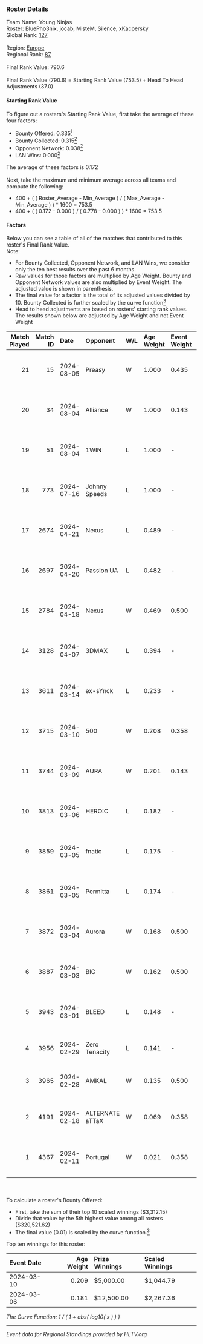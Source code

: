 ### Roster Details<br />
Team Name: Young Ninjas<br />
Roster: BluePho3nix, jocab, MisteM, Silence, xKacpersky<br />
Global Rank: [127](../standings_global.md)<br />
<br />
Region: [Europe]( ../standings_europe.md)<br />
Regional Rank: [87]( ../standings_europe.md)<br />
<br />
Final Rank Value:  790.6<br />
<br />
Final Rank Value (790.6) = Starting Rank Value (753.5) + Head To Head Adjustments (37.0)<br />

#### Starting Rank Value<br />
To figure out a rosters's Starting Rank Value, first take the average of these four factors:<br />
- Bounty Offered: 0.335[<sup>1</sup>](#table2)
- Bounty Collected: 0.315[<sup>2</sup>](#table1)
- Opponent Network: 0.038[<sup>2</sup>](#table1)
- LAN Wins: 0.000[<sup>2</sup>](#table1)

The average of these factors is 0.172<br />
<br />
Next, take the maximum and minimum average across all teams and compute the following:<br />
- 400 + ( ( Roster_Average - Min_Average ) / ( Max_Average - Min_Average ) ) * 1600 = 753.5
- 400 + ( ( 0.172 - 0.000 ) / ( 0.778 - 0.000 ) ) * 1600 = 753.5


#### Factors<br />
Below you can see a table of all of the matches that contributed to this roster's Final Rank Value.<br />
Note:<br />

- For Bounty Collected, Opponent Network, and LAN Wins, we consider only the ten best results over the past 6 months.
- Raw values for those factors are multiplied by Age Weight. Bounty and Opponent Network values are also multiplied by Event Weight. The adjusted value is shown in parenthesis.
- The final value for a factor is the total of its adjusted values divided by 10. Bounty Collected is further scaled by the curve function[<sup>3</sup>](#curveFunction)
- Head to head adjustments are based on rosters' starting rank values. The results shown below are adjusted by Age Weight and not Event Weight
<span id="table1"></span><br />


| Match Played | Match ID | Date       | Opponent        | W/L | Age Weight | Event Weight | Bounty Collected | Opponent Network | LAN Wins  | H2H Adj. | Roster                                          |
| -: | -: | :- | :- | :- | :- | :- | :- | :- | :- | -: | :- |
|           21 |       15 | 2024-08-05 | Preasy          | W   | 1.000      | 0.435        | 0.008 (0.004)    | 0.216 (0.094)    | 0 (0.000) |    15.49 | BluePho3nix, jocab, MisteM, Silence, xKacpersky |
|           20 |       34 | 2024-08-04 | Alliance        | W   | 1.000      | 0.143        | 0.017 (0.002)    | 0.283 (0.040)    | 0 (0.000) |    19.13 | BluePho3nix, jocab, MisteM, Silence, xKacpersky |
|           19 |       51 | 2024-08-04 | 1WIN            | L   | 1.000      | -            | -                | -                | -         |    -6.52 | BluePho3nix, jocab, MisteM, Silence, xKacpersky |
|           18 |      773 | 2024-07-16 | Johnny Speeds   | L   | 1.000      | -            | -                | -                | -         |    -2.11 | BluePho3nix, jocab, MisteM, Silence, xKacpersky |
|           17 |     2674 | 2024-04-21 | Nexus           | L   | 0.489      | -            | -                | -                | -         |    -5.87 | bobeksde, jocab, MisteM, Silence, xKacpersky    |
|           16 |     2697 | 2024-04-20 | Passion UA      | L   | 0.482      | -            | -                | -                | -         |    -2.77 | bobeksde, jocab, MisteM, Silence, xKacpersky    |
|           15 |     2784 | 2024-04-18 | Nexus           | W   | 0.469      | 0.500        | 0.014 (0.003)    | 0.447 (0.105)    | 0 (0.000) |     9.17 | bobeksde, jocab, MisteM, Silence, xKacpersky    |
|           14 |     3128 | 2024-04-07 | 3DMAX           | L   | 0.394      | -            | -                | -                | -         |    -0.08 | BluePho3nix, jocab, MisteM, Silence, xKacpersky |
|           13 |     3611 | 2024-03-14 | ex-sYnck        | L   | 0.233      | -            | -                | -                | -         |    -6.03 | BluePho3nix, dex, maxster, MisteM, Silence      |
|           12 |     3715 | 2024-03-10 | 500             | W   | 0.208      | 0.358        | 0.001 (0.000)    | 0.090 (0.007)    | 0 (0.000) |     2.81 | BluePho3nix, jocab, maxster, MisteM, Silence    |
|           11 |     3744 | 2024-03-09 | AURA            | W   | 0.201      | 0.143        | 0.000 (0.000)    | 0.008 (0.000)    | 0 (0.000) |     1.10 | BluePho3nix, jocab, maxster, MisteM, Silence    |
|           10 |     3813 | 2024-03-06 | HEROIC          | L   | 0.182      | -            | -                | -                | -         |    -0.07 | BluePho3nix, jocab, maxster, MisteM, Silence    |
|            9 |     3859 | 2024-03-05 | fnatic          | L   | 0.175      | -            | -                | -                | -         |    -0.07 | BluePho3nix, jocab, maxster, MisteM, Silence    |
|            8 |     3861 | 2024-03-05 | Permitta        | L   | 0.174      | -            | -                | -                | -         |    -1.39 | BluePho3nix, jocab, maxster, MisteM, Silence    |
|            7 |     3872 | 2024-03-04 | Aurora          | W   | 0.168      | 0.500        | 0.421 (0.035)    | 0.759 (0.064)    | 0 (0.000) |     5.26 | BluePho3nix, jocab, maxster, MisteM, Silence    |
|            6 |     3887 | 2024-03-03 | BIG             | W   | 0.162      | 0.500        | 0.154 (0.012)    | 0.290 (0.024)    | 0 (0.000) |     4.88 | BluePho3nix, jocab, maxster, MisteM, Silence    |
|            5 |     3943 | 2024-03-01 | BLEED           | L   | 0.148      | -            | -                | -                | -         |    -1.14 | BluePho3nix, jocab, maxster, MisteM, Silence    |
|            4 |     3956 | 2024-02-29 | Zero Tenacity   | L   | 0.141      | -            | -                | -                | -         |    -0.56 | BluePho3nix, jocab, MisteM, REZ, Silence        |
|            3 |     3965 | 2024-02-28 | AMKAL           | W   | 0.135      | 0.500        | 0.130 (0.009)    | 0.453 (0.031)    | 0 (0.000) |     3.82 | BluePho3nix, maxster, MisteM, REZ, Silence      |
|            2 |     4191 | 2024-02-18 | ALTERNATE aTTaX | W   | 0.069      | 0.358        | 0.031 (0.001)    | 0.537 (0.013)    | 0 (0.000) |     1.70 | BluePho3nix, jocab, maxster, MisteM, Silence    |
|            1 |     4367 | 2024-02-11 | Portugal        | W   | 0.021      | 0.358        | 0.003 (0.000)    | 0.115 (0.001)    | 0 (0.000) |     0.27 | BluePho3nix, jocab, maxster, MisteM, Silence    |

<br />
<span id="table2"></span><br />
To calculate a roster's Bounty Offered:<br />

- First, take the sum of their top 10 scaled winnings ($3,312.15)
- Divide that value by the 5th highest value among all rosters ($320,521.62)
- The final value (0.01) is scaled by the curve function.[<sup>3</sup>](#curveFunction)

Top ten winnings for this roster:<br />

| Event Date | Age Weight | Prize Winnings | Scaled Winnings |
| :- | -: | :- | :- |
| 2024-03-10 |      0.209 | $5,000.00      | $1,044.79       |
| 2024-03-06 |      0.181 | $12,500.00     | $2,267.36       |


<span id="curveFunction"></span>_The Curve Function: 1 / ( 1 + abs( log10( x ) ) )_<br />

---
_Event data for Regional Standings provided by HLTV.org_<br />
